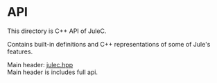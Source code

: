 # API
This directory is C++ API of JuleC.

Contains built-in definitions and C++ representations of some of Jule's features.

Main header: <a href="./julec.hpp">julec.hpp</a> <br>
Main header is includes full api.
